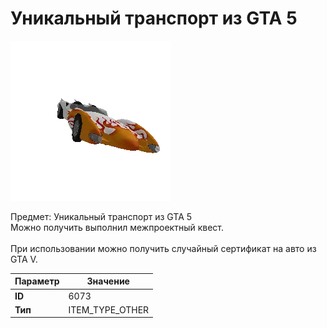 # Уникальный транспорт из GTA 5

![Item Image](../img/6073.webp?raw=true)

Предмет: Уникальный транспорт из GTA 5<br>Можно получить выполнил межпроектный квест.<br><br>При использовании можно получить случайный сертификат на авто из GTA V.


| Параметр | Значение |
|----------|----------|
| **ID** | 6073 |
| **Тип** | ITEM_TYPE_OTHER |

